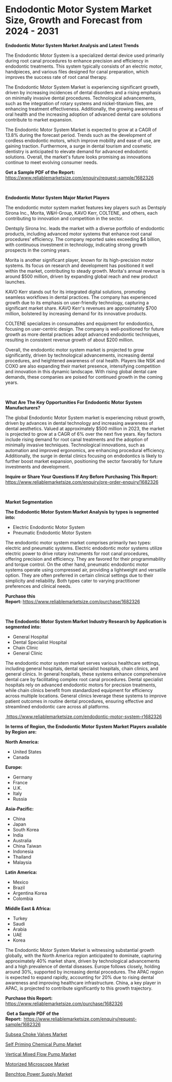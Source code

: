 <p><h1>Endodontic Motor System Market Size, Growth and Forecast from 2024 - 2031</h1></p><p><strong>Endodontic Motor System Market Analysis and Latest Trends</strong></p>
<p><p>The Endodontic Motor System is a specialized dental device used primarily during root canal procedures to enhance precision and efficiency in endodontic treatments. This system typically consists of an electric motor, handpieces, and various files designed for canal preparation, which improves the success rate of root canal therapy. </p><p>The Endodontic Motor System Market is experiencing significant growth, driven by increasing incidences of dental disorders and a rising emphasis on minimally invasive dental procedures. Technological advancements, such as the integration of rotary systems and nickel-titanium files, are enhancing treatment effectiveness. Additionally, the growing awareness of oral health and the increasing adoption of advanced dental care solutions contribute to market expansion. </p><p>The Endodontic Motor System Market is expected to grow at a CAGR of 13.8% during the forecast period. Trends such as the development of cordless endodontic motors, which improve mobility and ease of use, are gaining traction. Furthermore, a surge in dental tourism and cosmetic dentistry is anticipated to elevate demand for advanced endodontic solutions. Overall, the market's future looks promising as innovations continue to meet evolving consumer needs.</p></p>
<p><strong>Get a Sample PDF of the Report:&nbsp;</strong> <a href="https://www.reliablemarketsize.com/enquiry/request-sample/1682326?utm_campaign=1879&utm_medium=2&utm_source=Github&utm_content=ia&utm_term=16122024&utm_id=endodontic-motor-system">https://www.reliablemarketsize.com/enquiry/request-sample/1682326</a></p>
<p>&nbsp;</p>
<p><strong>Endodontic Motor System Major Market Players</strong></p>
<p><p>The endodontic motor system market features key players such as Dentsply Sirona Inc., Morita, W&H-Group, KAVO Kerr, COLTENE, and others, each contributing to innovation and competition in the sector. </p><p>Dentsply Sirona Inc. leads the market with a diverse portfolio of endodontic products, including advanced motor systems that enhance root canal procedures' efficiency. The company reported sales exceeding $4 billion, with continuous investment in technology, indicating strong growth prospects in the coming years.</p><p>Morita is another significant player, known for its high-precision motor systems. Its focus on research and development has positioned it well within the market, contributing to steady growth. Morita's annual revenue is around $500 million, driven by expanding global reach and new product launches.</p><p>KAVO Kerr stands out for its integrated digital solutions, promoting seamless workflows in dental practices. The company has experienced growth due to its emphasis on user-friendly technology, capturing a significant market share. KAVO Kerr's revenues are approximately $700 million, bolstered by increasing demand for its innovative products.</p><p>COLTENE specializes in consumables and equipment for endodontics, focusing on user-centric design. The company is well-positioned for future growth as more dental practices adopt advanced endodontic techniques, resulting in consistent revenue growth of about $200 million.</p><p>Overall, the endodontic motor system market is projected to grow significantly, driven by technological advancements, increasing dental procedures, and heightened awareness of oral health. Players like NSK and COXO are also expanding their market presence, intensifying competition and innovation in this dynamic landscape. With rising global dental care demands, these companies are poised for continued growth in the coming years.</p></p>
<p>&nbsp;</p>
<p><strong>What Are The Key Opportunities For Endodontic Motor System Manufacturers?</strong></p>
<p><p>The global Endodontic Motor System market is experiencing robust growth, driven by advances in dental technology and increasing awareness of dental aesthetics. Valued at approximately $500 million in 2023, the market is projected to grow at a CAGR of 6% over the next five years. Key factors include rising demand for root canal treatments and the adoption of minimally invasive techniques. Technological innovations, such as automation and improved ergonomics, are enhancing procedural efficiency. Additionally, the surge in dental clinics focusing on endodontics is likely to further boost market expansion, positioning the sector favorably for future investments and development.</p></p>
<p><strong>Inquire or Share Your Questions If Any Before Purchasing This Report:</strong> <a href="https://www.reliablemarketsize.com/enquiry/pre-order-enquiry/1682326?utm_campaign=1879&utm_medium=2&utm_source=Github&utm_content=ia&utm_term=16122024&utm_id=endodontic-motor-system">https://www.reliablemarketsize.com/enquiry/pre-order-enquiry/1682326</a></p>
<p>&nbsp;</p>
<p><strong>Market Segmentation</strong></p>
<p><strong>The Endodontic Motor System Market Analysis by types is segmented into:</strong></p>
<p><ul><li>Electric Endodontic Motor System</li><li>Pneumatic Endodontic Motor System</li></ul></p>
<p><p>The endodontic motor system market comprises primarily two types: electric and pneumatic systems. Electric endodontic motor systems utilize electric power to drive rotary instruments for root canal procedures, offering precision and efficiency. They are favored for their programmability and torque control. On the other hand, pneumatic endodontic motor systems operate using compressed air, providing a lightweight and versatile option. They are often preferred in certain clinical settings due to their simplicity and reliability. Both types cater to varying practitioner preferences and clinical needs.</p></p>
<p><strong>Purchase this Report:&nbsp;</strong><a href="https://www.reliablemarketsize.com/purchase/1682326?utm_campaign=1879&utm_medium=2&utm_source=Github&utm_content=ia&utm_term=16122024&utm_id=endodontic-motor-system">https://www.reliablemarketsize.com/purchase/1682326</a></p>
<p>&nbsp;</p>
<p><strong>The Endodontic Motor System Market Industry Research by Application is segmented into:</strong></p>
<p><ul><li>General Hospital</li><li>Dental Specialist Hospital</li><li>Chain Clinic</li><li>General Clinic</li></ul></p>
<p><p>The endodontic motor system market serves various healthcare settings, including general hospitals, dental specialist hospitals, chain clinics, and general clinics. In general hospitals, these systems enhance comprehensive dental care by facilitating complex root canal procedures. Dental specialist hospitals rely on advanced endodontic motors for precision treatments, while chain clinics benefit from standardized equipment for efficiency across multiple locations. General clinics leverage these systems to improve patient outcomes in routine dental procedures, ensuring effective and streamlined endodontic care across all platforms.</p></p>
<p><a href="https://www.reliablemarketsize.com/endodontic-motor-system-r1682326?utm_campaign=1879&utm_medium=2&utm_source=Github&utm_content=ia&utm_term=16122024&utm_id=endodontic-motor-system">&nbsp;https://www.reliablemarketsize.com/endodontic-motor-system-r1682326</a></p>
<p><strong>In terms of Region, the Endodontic Motor System Market Players available by Region are:</strong></p>
<p>
    <p> <strong> North America: </strong>
        <ul>
            <li>United States</li>
            <li>Canada</li>
        </ul>
        </p> 
    <p> <strong> Europe: </strong>
        <ul>
            <li>Germany</li>
            <li>France</li>
            <li>U.K.</li>
            <li>Italy</li>
            <li>Russia</li>
        </ul>
        </p> 
    <p> <strong> Asia-Pacific: </strong>
        <ul>
            <li>China</li>
            <li>Japan</li>
            <li>South Korea</li>
            <li>India</li>
            <li>Australia</li>
            <li>China Taiwan</li>
            <li>Indonesia</li>
            <li>Thailand</li>
            <li>Malaysia</li>
        </ul>
        </p> 
    <p> <strong> Latin America: </strong>
        <ul>
            <li>Mexico</li>
            <li>Brazil</li>
            <li>Argentina Korea</li>
            <li>Colombia</li>
        </ul>
        </p> 
    <p> <strong> Middle East & Africa: </strong>
        <ul>
            <li>Turkey</li>
            <li>Saudi</li>
            <li>Arabia</li>
            <li>UAE</li>
            <li>Korea</li>
        </ul>
    </p>
    </p>
<p><p>The Endodontic Motor System Market is witnessing substantial growth globally, with the North America region anticipated to dominate, capturing approximately 40% market share, driven by technological advancements and a high prevalence of dental diseases. Europe follows closely, holding around 30%, supported by increasing dental procedures. The APAC region is expected to expand rapidly, accounting for 20% due to rising dental awareness and improving healthcare infrastructure. China, a key player in APAC, is projected to contribute significantly to this growth trajectory.</p></p>
<p><strong>Purchase this Report: </strong><a href="https://www.reliablemarketsize.com/purchase/1682326?utm_campaign=1879&utm_medium=2&utm_source=Github&utm_content=ia&utm_term=16122024&utm_id=endodontic-motor-system">https://www.reliablemarketsize.com/purchase/1682326</a></p>
<p>&nbsp;<strong>Get a Sample PDF of the Report:&nbsp;&nbsp;</strong><a href="https://www.reliablemarketsize.com/enquiry/request-sample/1682326?utm_campaign=1879&utm_medium=2&utm_source=Github&utm_content=ia&utm_term=16122024&utm_id=endodontic-motor-system">https://www.reliablemarketsize.com/enquiry/request-sample/1682326</a></p>
<p><strong></strong></p>
<p><p><a href="https://www.linkedin.com/pulse/growth-forecast-revenue-outlook-subsea-choke-valves-market-hvrue?utm_campaign=1879&utm_medium=2&utm_source=Github&utm_content=ia&utm_term=16122024&utm_id=endodontic-motor-system">Subsea Choke Valves Market</a></p><p><a href="https://www.linkedin.com/pulse/self-priming-chemical-pump-market-expected-see-strong-growth-5g09e?utm_campaign=1879&utm_medium=2&utm_source=Github&utm_content=ia&utm_term=16122024&utm_id=endodontic-motor-system">Self Priming Chemical Pump Market</a></p><p><a href="https://www.linkedin.com/pulse/future-innovation-global-vertical-mixed-flow-pump-market-growth-wkwce?utm_campaign=1879&utm_medium=2&utm_source=Github&utm_content=ia&utm_term=16122024&utm_id=endodontic-motor-system">Vertical Mixed Flow Pump Market</a></p><p><a href="https://www.linkedin.com/pulse/motorized-microscope-revenue-growth-report-2024-2031-researchoid-dyxne?utm_campaign=1879&utm_medium=2&utm_source=Github&utm_content=ia&utm_term=16122024&utm_id=endodontic-motor-system">Motorized Microscope Market</a></p><p><a href="https://www.linkedin.com/pulse/competitive-landscape-benchtop-power-supply-market-strong-wtmqf?utm_campaign=1879&utm_medium=2&utm_source=Github&utm_content=ia&utm_term=16122024&utm_id=endodontic-motor-system">Benchtop Power Supply Market</a></p></p>